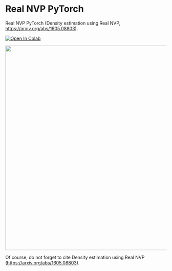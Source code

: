# Real NVP PyTorch
Real NVP PyTorch (Density estimation using Real NVP, https://arxiv.org/abs/1605.08803).

[![Open In Colab](https://colab.research.google.com/assets/colab-badge.svg)](https://colab.research.google.com/github/senya-ashukha/real-nvp-pytorch/blob/master/real-nvp-pytorch.ipynb)

<p align="center">
<img height="640" src="pic.png"/>
</p>

Of course, do not forget to cite Density estimation using Real NVP (https://arxiv.org/abs/1605.08803).
